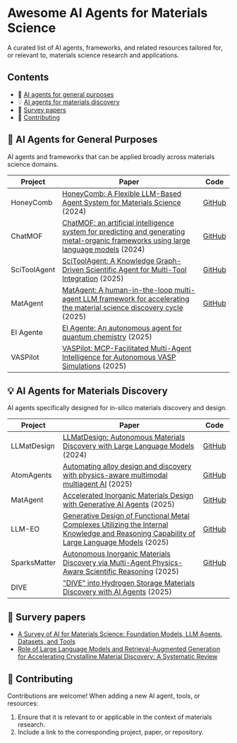 # Awesome AI Agents for Materials Science

A curated list of AI agents, frameworks, and related resources tailored for, or relevant to, materials science research and applications.

## Contents

- 🤖 [AI agents for general purposes](#-ai-agents-for-general-purposes)
- 💡 [AI agents for materials discovery](#-ai-agents-for-materials-discovery)
- 📄 [Survey papers](#-survey-papers)
- 🤝 [Contributing](#-contributing)

## 🤖 AI Agents for General Purposes

AI agents and frameworks that can be applied broadly across materials science domains.

| Project | Paper | Code |
|---------|-------|------------|
| HoneyComb | [HoneyComb: A Flexible LLM-Based Agent System for Materials Science](https://arxiv.org/abs/2409.00135) (2024) | [GitHub](https://github.com/BangLab-UdeM-Mila/NLP4MatSci-HoneyComb)
| ChatMOF | [ChatMOF: an artificial intelligence system for predicting and generating metal-organic frameworks using large language models](https://www.nature.com/articles/s41467-024-48998-4) (2024) | [GitHub](https://github.com/Yeonghun1675/ChatMOF) |
| SciToolAgent | [SciToolAgent: A Knowledge Graph-Driven Scientific Agent for Multi-Tool Integration](https://www.nature.com/articles/s43588-025-00849-y) (2025) | [GitHub](https://github.com/hicai-zju/scitoolagent) |
| MatAgent | [MatAgent: A human-in-the-loop multi-agent LLM framework for accelerating the material science discovery cycle](https://openreview.net/forum?id=2Nm6Ef4tZD) (2025) | [GitHub](https://github.com/adibgpt/MatAgent) |
| EI Agente | [El Agente: An autonomous agent for quantum chemistry](https://www.cell.com/matter/fulltext/S2590-2385(25)00306-6) (2025) |  |
| VASPilot | [VASPilot: MCP-Facilitated Multi-Agent Intelligence for Autonomous VASP Simulations](https://arxiv.org/abs/2508.07035) (2025) | |


## 💡 AI Agents for Materials Discovery

AI agents specifically designed for in-silico materials discovery and design.

<!-- ### Property Prediction -->
<!-- Add property prediction AI agents here -->

<!-- ### Materials Generation -->

| Project | Paper | Code |
|---------|-------|------------|
| LLMatDesign | [LLMatDesign: Autonomous Materials Discovery with Large Language Models](https://arxiv.org/abs/2406.13163) (2024) | [GitHub](https://github.com/Fung-Lab/LLMatDesign) |
| AtomAgents | [Automating alloy design and discovery with physics-aware multimodal multiagent AI](https://www.pnas.org/doi/abs/10.1073/pnas.2414074122) (2025) | [GitHub](https://github.com/lamm-mit/AtomAgents) |
| MatAgent | [Accelerated Inorganic Materials Design with Generative AI Agents](https://arxiv.org/abs/2504.00741) (2025) | [GitHub](https://github.com/izumitkhr/matagent) |
| LLM-EO | [Generative Design of Functional Metal Complexes Utilizing the Internal Knowledge and Reasoning Capability of Large Language Models](https://pubs.acs.org/doi/10.1021/jacs.5c02097) (2025) | [GitHub](https://github.com/deepprinciple/llmeo) |
| SparksMatter| [Autonomous Inorganic Materials Discovery via Multi-Agent Physics-Aware Scientific Reasoning](https://arxiv.org/abs/2508.02956) (2025) | [GitHub](https://github.com/lamm-mit/SparksMatter/tree/main) |
| DIVE | ["DIVE" into Hydrogen Storage Materials Discovery with AI Agents](https://www.arxiv.org/abs/2508.13251) (2025) | |

<!-- ### Synthesis Planning -->
<!-- Add synthesis planning AI agents here -->

<!-- ## :gear: Tools -->

<!-- Tools that can be useful for developing AI agents for materials research. -->

## 📄 Survery papers
- [A Survey of AI for Materials Science: Foundation Models, LLM Agents, Datasets, and Tools](https://arxiv.org/abs/2506.20743)
- [Role of Large Language Models and Retrieval-Augmented Generation for Accelerating Crystalline Material Discovery: A Systematic Review](https://arxiv.org/abs/2508.06691)

## 🤝 Contributing

Contributions are welcome! When adding a new AI agent, tools, or resources:
1. Ensure that it is relevant to or applicable in the context of materials research.
2. Include a link to the corresponding project, paper, or repository.

